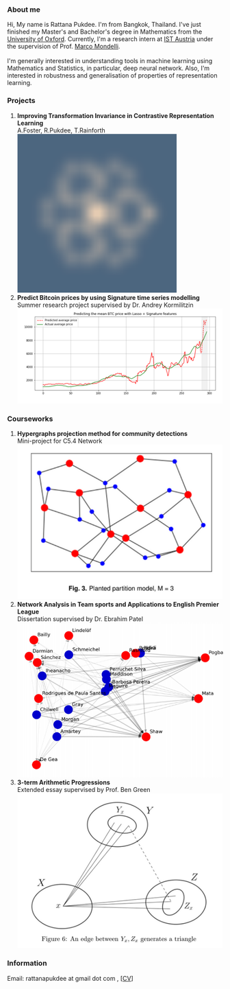 ### About me
Hi, My name is Rattana Pukdee. I'm from Bangkok, Thailand. I've just finished my Master's and Bachelor's degree in Mathematics from the [University of Oxford](https://www.maths.ox.ac.uk/). Currently, I'm a research intern at [IST Austria](https://ist.ac.at/en/home/) under the supervision of Prof. [Marco Mondelli](https://ist.ac.at/en/research/mondelli-group/). <br>
<br>
I'm generally interested in understanding tools in machine learning using Mathematics and Statistics, in particular, deep neural network. Also, I'm interested in robustness and generalisation of properties of representation learning. 

### Projects
1. **Improving Transformation Invariance in Contrastive Representation Learning**<br>
A.Foster, R.Pukdee, T.Rainforth <br>
[![Arxiv](spirograph.png 'link to ArXiv')](https://arxiv.org/abs/2010.09515)
2. **Predict Bitcoin prices by using Signature time series modelling** <br>
Summer research project supervised by Dr. Andrey Kormilitzin <br>
[![Medium](bitcoin.png 'link to Medium')](https://towardsdatascience.com/predict-bitcoin-prices-by-using-signature-time-series-modelling-cf3100a882cc)

### Courseworks
1. **Hypergraphs projection method for community detections** <br>
Mini-project for C5.4 Network <br>
[![Hypergraph](hypergraph.png 'link to pdf')](https://drive.google.com/file/d/14jZxz5apsUdgUVnUUhe-jhq7F5sN7si7/view?usp=sharing)
2. **Network Analysis in Team sports and Applications to English Premier League** <br>
Dissertation supervised by Dr. Ebrahim Patel <br>
[![Dissertation](dissertation.png 'link to pdf')](https://drive.google.com/file/d/1LbiR_B0IlAIRU025P9r9BFtVkzQ31Qoj/view?usp=sharing)
3. **3-term Arithmetic Progressions**<br>
Extended essay supervised by Prof. Ben Green <br>
[![Essay](3term_arithmetic.png 'link to pdf')](https://drive.google.com/file/d/19O119to6cChwI_R7LQNqqyAlIDQfOxP7/view?usp=sharing)
### Information
Email: rattanapukdee at gmail dot com , [[CV](https://drive.google.com/file/d/1azSlK8K_5BQJnTJpsl1KOqMY2cI3ND1p/view?usp=sharing)]


